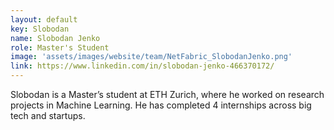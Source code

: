 ```yaml
---
layout: default
key: Slobodan
name: Slobodan Jenko
role: Master's Student
image: 'assets/images/website/team/NetFabric_SlobodanJenko.png'
link: https://www.linkedin.com/in/slobodan-jenko-466370172/
---
```


Slobodan is a Master’s student at ETH Zurich, where he worked on research projects in Machine Learning. He has completed 4 internships across big tech and startups. 
